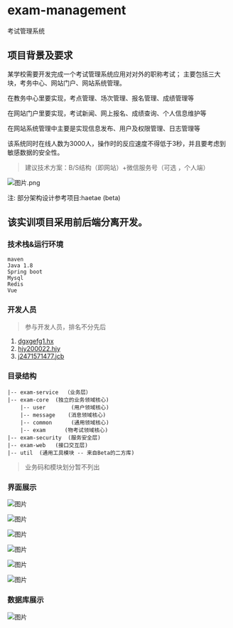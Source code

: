# exam-management
考试管理系统

## 项目背景及要求
某学校需要开发完成一个考试管理系统应用对对外的职称考试；
主要包括三大块，考务中心、网站门户、网站系统管理。

在教务中心里要实现，考点管理、场次管理、报名管理、成绩管理等

在网站门户里要实现，考试新闻、网上报名、成绩查询、个人信息维护等

在网站系统管理中主要是实现信息发布、用户及权限管理、日志管理等

该系统同时在线人数为3000人，操作时的反应速度不得低于3秒，并且要考虑到敏感数据的安全性。
> 建议技术方案：B/S结构（即网站）+微信服务号（可选 ，个人端）

![图片.png](https://kana-bucket.oss-cn-beijing.aliyuncs.com/%E5%9B%BE%E7%89%87_1601885201534.png)

注: 部分架构设计参考项目:haetae (beta)

## 该实训项目采用前后端分离开发。

### 技术栈&运行环境  

```
maven
Java 1.8
Spring boot
Mysql
Redis
Vue
```
### 开发人员
> 参与开发人员，排名不分先后  

1. [dgxgefg1.hx](https://github.com/dgxgefg1)
2. [hjy200022.hjy](https://github.com/hjy200022)
3. [j2471571477.jcb](https://github.com/j2471571477)  

### 目录结构
```
|-- exam-service  （业务层）
|-- exam-core  (独立的业务领域核心)
    |-- user        (用户领域核心)
    |-- message    (消息领域核心)
    |-- common   	(通用领域核心)
    |-- exam      (物考试领域核心)
|-- exam-security  (服务安全层)    
|-- exam-web   (接口交互层)
|-- util  (通用工具模块 -- 来自Beta的二方库)

```
> 业务码和模块划分暂不列出

### 界面展示
![图片](https://kana-bucket.oss-cn-beijing.aliyuncs.com/图片_1605856514231.png)

![图片](https://kana-bucket.oss-cn-beijing.aliyuncs.com/图片_1605856717366.png)

![图片](https://kana-bucket.oss-cn-beijing.aliyuncs.com/图片_1605856938638.png)

![图片](https://kana-bucket.oss-cn-beijing.aliyuncs.com/图片_1605856947774.png)

![图片](https://kana-bucket.oss-cn-beijing.aliyuncs.com/图片_1605856956500.png)

![图片](https://kana-bucket.oss-cn-beijing.aliyuncs.com/图片_1605857177957.png)

### 数据库展示
![图片](https://kana-bucket.oss-cn-beijing.aliyuncs.com/图片_1605856276349.png)


